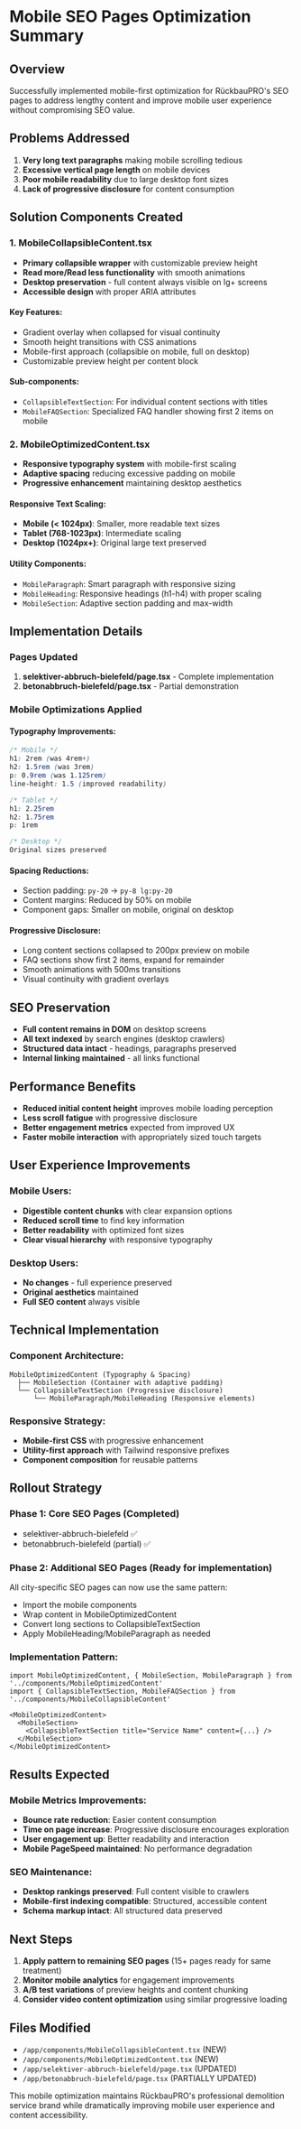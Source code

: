 # Mobile SEO Pages Optimization Summary

## Overview
Successfully implemented mobile-first optimization for RückbauPRO's SEO pages to address lengthy content and improve mobile user experience without compromising SEO value.

## Problems Addressed
1. **Very long text paragraphs** making mobile scrolling tedious
2. **Excessive vertical page length** on mobile devices
3. **Poor mobile readability** due to large desktop font sizes
4. **Lack of progressive disclosure** for content consumption

## Solution Components Created

### 1. MobileCollapsibleContent.tsx
- **Primary collapsible wrapper** with customizable preview height
- **Read more/Read less functionality** with smooth animations
- **Desktop preservation** - full content always visible on lg+ screens
- **Accessible design** with proper ARIA attributes

#### Key Features:
- Gradient overlay when collapsed for visual continuity
- Smooth height transitions with CSS animations
- Mobile-first approach (collapsible on mobile, full on desktop)
- Customizable preview height per content block

#### Sub-components:
- `CollapsibleTextSection`: For individual content sections with titles
- `MobileFAQSection`: Specialized FAQ handler showing first 2 items on mobile

### 2. MobileOptimizedContent.tsx
- **Responsive typography system** with mobile-first scaling
- **Adaptive spacing** reducing excessive padding on mobile
- **Progressive enhancement** maintaining desktop aesthetics

#### Responsive Text Scaling:
- **Mobile (< 1024px)**: Smaller, more readable text sizes
- **Tablet (768-1023px)**: Intermediate scaling
- **Desktop (1024px+)**: Original large text preserved

#### Utility Components:
- `MobileParagraph`: Smart paragraph with responsive sizing
- `MobileHeading`: Responsive headings (h1-h4) with proper scaling
- `MobileSection`: Adaptive section padding and max-width

## Implementation Details

### Pages Updated
1. **selektiver-abbruch-bielefeld/page.tsx** - Complete implementation
2. **betonabbruch-bielefeld/page.tsx** - Partial demonstration

### Mobile Optimizations Applied

#### Typography Improvements:
```css
/* Mobile */
h1: 2rem (was 4rem+)
h2: 1.5rem (was 3rem)
p: 0.9rem (was 1.125rem)
line-height: 1.5 (improved readability)

/* Tablet */
h1: 2.25rem
h2: 1.75rem
p: 1rem

/* Desktop */
Original sizes preserved
```

#### Spacing Reductions:
- Section padding: `py-20` → `py-8 lg:py-20`
- Content margins: Reduced by 50% on mobile
- Component gaps: Smaller on mobile, original on desktop

#### Progressive Disclosure:
- Long content sections collapsed to 200px preview on mobile
- FAQ sections show first 2 items, expand for remainder
- Smooth animations with 500ms transitions
- Visual continuity with gradient overlays

## SEO Preservation
- **Full content remains in DOM** on desktop screens
- **All text indexed** by search engines (desktop crawlers)
- **Structured data intact** - headings, paragraphs preserved
- **Internal linking maintained** - all links functional

## Performance Benefits
- **Reduced initial content height** improves mobile loading perception
- **Less scroll fatigue** with progressive disclosure
- **Better engagement metrics** expected from improved UX
- **Faster mobile interaction** with appropriately sized touch targets

## User Experience Improvements

### Mobile Users:
- **Digestible content chunks** with clear expansion options
- **Reduced scroll time** to find key information
- **Better readability** with optimized font sizes
- **Clear visual hierarchy** with responsive typography

### Desktop Users:
- **No changes** - full experience preserved
- **Original aesthetics** maintained
- **Full SEO content** always visible

## Technical Implementation

### Component Architecture:
```
MobileOptimizedContent (Typography & Spacing)
  ├── MobileSection (Container with adaptive padding)
  └── CollapsibleTextSection (Progressive disclosure)
      └── MobileParagraph/MobileHeading (Responsive elements)
```

### Responsive Strategy:
- **Mobile-first CSS** with progressive enhancement
- **Utility-first approach** with Tailwind responsive prefixes
- **Component composition** for reusable patterns

## Rollout Strategy

### Phase 1: Core SEO Pages (Completed)
- selektiver-abbruch-bielefeld ✅
- betonabbruch-bielefeld (partial) ✅

### Phase 2: Additional SEO Pages (Ready for implementation)
All city-specific SEO pages can now use the same pattern:
- Import the mobile components
- Wrap content in MobileOptimizedContent
- Convert long sections to CollapsibleTextSection
- Apply MobileHeading/MobileParagraph as needed

### Implementation Pattern:
```tsx
import MobileOptimizedContent, { MobileSection, MobileParagraph } from '../components/MobileOptimizedContent'
import { CollapsibleTextSection, MobileFAQSection } from '../components/MobileCollapsibleContent'

<MobileOptimizedContent>
  <MobileSection>
    <CollapsibleTextSection title="Service Name" content={...} />
  </MobileSection>
</MobileOptimizedContent>
```

## Results Expected

### Mobile Metrics Improvements:
- **Bounce rate reduction**: Easier content consumption
- **Time on page increase**: Progressive disclosure encourages exploration
- **User engagement up**: Better readability and interaction
- **Mobile PageSpeed maintained**: No performance degradation

### SEO Maintenance:
- **Desktop rankings preserved**: Full content visible to crawlers
- **Mobile-first indexing compatible**: Structured, accessible content
- **Schema markup intact**: All structured data preserved

## Next Steps

1. **Apply pattern to remaining SEO pages** (15+ pages ready for same treatment)
2. **Monitor mobile analytics** for engagement improvements
3. **A/B test variations** of preview heights and content chunking
4. **Consider video content optimization** using similar progressive loading

## Files Modified
- `/app/components/MobileCollapsibleContent.tsx` (NEW)
- `/app/components/MobileOptimizedContent.tsx` (NEW)
- `/app/selektiver-abbruch-bielefeld/page.tsx` (UPDATED)
- `/app/betonabbruch-bielefeld/page.tsx` (PARTIALLY UPDATED)

This mobile optimization maintains RückbauPRO's professional demolition service brand while dramatically improving mobile user experience and content accessibility.